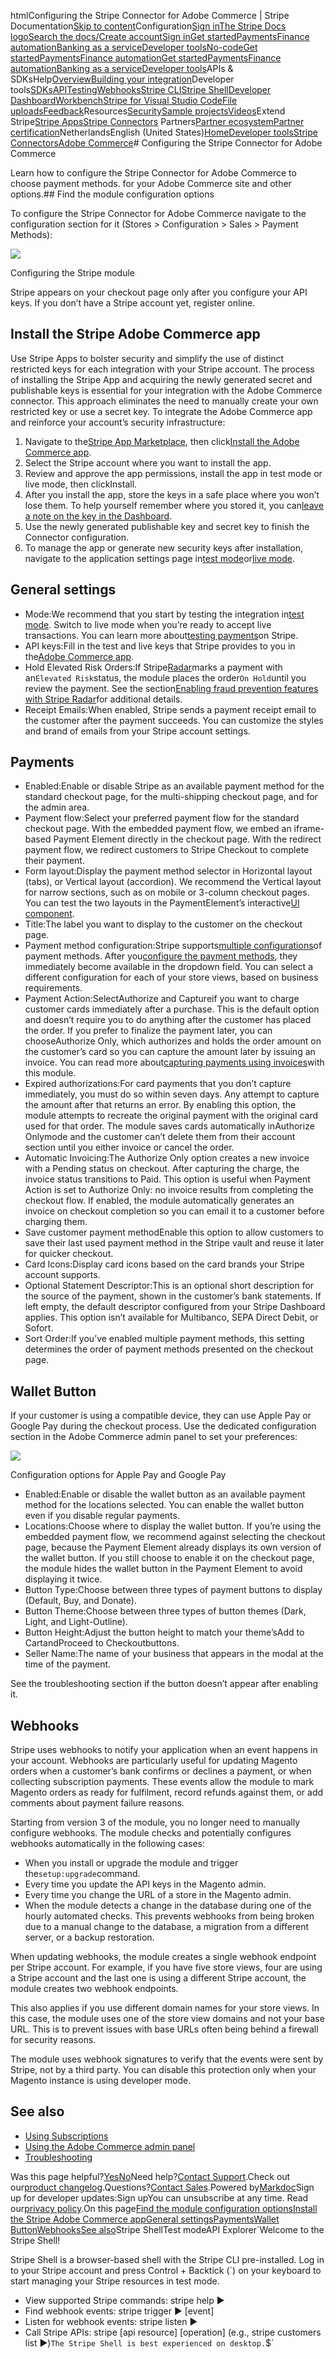 htmlConfiguring the Stripe Connector for Adobe Commerce | Stripe Documentation[Skip to content](#main-content)Configuration[Sign in](https://dashboard.stripe.com/login?redirect=https%3A%2F%2Fdocs.stripe.com%2Fconnectors%2Fadobe-commerce%2Fconfiguration)[The Stripe Docs logo](/)[Search the docs/](#)[Create account](https://dashboard.stripe.com/register)[Sign in](https://dashboard.stripe.com/login?redirect=https%3A%2F%2Fdocs.stripe.com%2Fconnectors%2Fadobe-commerce%2Fconfiguration)[Get started](/get-started)[Payments](/payments)[Finance automation](/finance-automation)[Banking as a service](/financial-services)[Developer tools](/development)[No-code](/no-code)[Get started](/get-started)[Payments](/payments)[Finance automation](/finance-automation)[](#)[Get started](/get-started)[Payments](/payments)[Finance automation](/finance-automation)[Banking as a service](/financial-services)[Developer tools](/development)[](#)APIs & SDKsHelp[Overview](/docs/development)[Building your integration](#)Developer tools[SDKs](#)[API](#)[Testing](#)[Webhooks](#)[Stripe CLI](#)[Stripe Shell](#)[Developer Dashboard](#)[Workbench](#)[Stripe for Visual Studio Code](/docs/stripe-vscode)[File uploads](/docs/file-upload)[Feedback](/docs/dev-tools-csat)Resources[Security](#)[Sample projects](#)[Videos](#)Extend Stripe[Stripe Apps](#)[Stripe Connectors](#)
Partners[Partner ecosystem](/docs/partners)[Partner certification](/docs/partners/training-and-certification)NetherlandsEnglish (United States)[](#)[](#)[Home](/docs)[Developer tools](/docs/development)[Stripe Connectors](/docs/connectors)[Adobe Commerce](/docs/connectors/adobe-commerce)# Configuring the Stripe Connector for Adobe Commerce

Learn how to configure the Stripe Connector for Adobe Commerce to choose payment methods. for your Adobe Commerce site and other options.## Find the module configuration options

To configure the Stripe Connector for Adobe Commerce navigate to the configuration section for it (Stores > Configuration > Sales > Payment Methods):

![](https://b.stripecdn.com/docs-statics-srv/assets/configure-module.7bf695b8cd83fe02e952a9fc5bc008fa.png)

Configuring the Stripe module

Stripe appears on your checkout page only after you configure your API keys. If you don’t have a Stripe account yet, register online.

## Install the Stripe Adobe Commerce app

Use Stripe Apps to bolster security and simplify the use of distinct restricted keys for each integration with your Stripe account. The process of installing the Stripe App and acquiring the newly generated secret and publishable keys is essential for your integration with the Adobe Commerce connector. This approach eliminates the need to manually create your own restricted key or use a secret key. To integrate the Adobe Commerce app and reinforce your account’s security infrastructure:

1. Navigate to the[Stripe App Marketplace](https://marketplace.stripe.com/), then click[Install the Adobe Commerce app](https://marketplace.stripe.com/apps/install/link/com.stripe.AdobeCommerce).
2. Select the Stripe account where you want to install the app.
3. Review and approve the app permissions, install the app in test mode or live mode, then clickInstall.
4. After you install the app, store the keys in a safe place where you won’t lose them. To help yourself remember where you stored it, you can[leave a note on the key in the Dashboard](/keys#reveal-an-api-secret-key-live-mode).
5. Use the newly generated publishable key and secret key to finish the Connector configuration.
6. To manage the app or generate new security keys after installation, navigate to the application settings page in[test mode](https://dashboard.stripe.com/test/settings/apps/com.stripe.AdobeCommerce)or[live mode](https://dashboard.stripe.com/settings/apps/com.stripe.AdobeCommerce).

## General settings

- Mode:We recommend that you start by testing the integration in[test mode](/test-mode). Switch to live mode when you’re ready to accept live transactions. You can learn more about[testing payments](/testing)on Stripe.
- API keys:Fill in the test and live keys that Stripe provides to you in the[Adobe Commerce app](https://dashboard.stripe.com/test/settings/apps/com.stripe.AdobeCommerce).
- Hold Elevated Risk Orders:If Stripe[Radar](/radar)marks a payment with an`Elevated Risk`status, the module places the order`On Hold`until you review the payment. See the section[Enabling fraud prevention features with Stripe Radar](/connectors/adobe-commerce#radar)for additional details.
- Receipt Emails:When enabled, Stripe sends a payment receipt email to the customer after the payment succeeds. You can customize the styles and brand of emails from your Stripe account settings.

## Payments

- Enabled:Enable or disable Stripe as an available payment method for the standard checkout page, for the multi-shipping checkout page, and for the admin area.
- Payment flow:Select your preferred payment flow for the standard checkout page. With the embedded payment flow, we embed an iframe-based Payment Element directly in the checkout page. With the redirect payment flow, we redirect customers to Stripe Checkout to complete their payment.
- Form layout:Display the payment method selector in Horizontal layout (tabs), or Vertical layout (accordion). We recommend the Vertical layout for narrow sections, such as on mobile or 3-column checkout pages. You can test the two layouts in the PaymentElement’s interactive[UI component](/payments/payment-element).
- Title:The label you want to display to the customer on the checkout page.
- Payment method configuration:Stripe supports[multiple configurations](/payments/payment-method-configurations)of payment methods. After you[configure the payment methods](https://dashboard.stripe.com/settings/payment_methods), they immediately become available in the dropdown field. You can select a different configuration for each of your store views, based on business requirements.
- Payment Action:SelectAuthorize and Captureif you want to charge customer cards immediately after a purchase. This is the default option and doesn’t require you to do anything after the customer has placed the order. If you prefer to finalize the payment later, you can chooseAuthorize Only, which authorizes and holds the order amount on the customer’s card so you can capture the amount later by issuing an invoice. You can read more about[capturing payments using invoices](/connectors/adobe-commerce/admin#capturing-later)with this module.
- Expired authorizations:For card payments that you don’t capture immediately, you must do so within seven days. Any attempt to capture the amount after that returns an error. By enabling this option, the module attempts to recreate the original payment with the original card used for that order. The module saves cards automatically inAuthorize Onlymode and the customer can’t delete them from their account section until you either invoice or cancel the order.
- Automatic Invoicing:The Authorize Only option creates a new invoice with a Pending status on checkout. After capturing the charge, the invoice status transitions to Paid. This option is useful when Payment Action is set to Authorize Only: no invoice results from completing the checkout flow. If enabled, the module automatically generates an invoice on checkout completion so you can email it to a customer before charging them.
- Save customer payment methodEnable this option to allow customers to save their last used payment method in the Stripe vault and reuse it later for quicker checkout.
- Card Icons:Display card icons based on the card brands your Stripe account supports.
- Optional Statement Descriptor:This is an optional short description for the source of the payment, shown in the customer’s bank statements. If left empty, the default descriptor configured from your Stripe Dashboard applies. This option isn’t available for Multibanco, SEPA Direct Debit, or Sofort.
- Sort Order:If you’ve enabled multiple payment methods, this setting determines the order of payment methods presented on the checkout page.

## Wallet Button

If your customer is using a compatible device, they can use Apple Pay or Google Pay during the checkout process. Use the dedicated configuration section in the Adobe Commerce admin panel to set your preferences:

![](https://b.stripecdn.com/docs-statics-srv/assets/configure-wallet-button.dbc0da4d8f6bdfaaf937946325725378.png)

Configuration options for Apple Pay and Google Pay

- Enabled:Enable or disable the wallet button as an available payment method for the locations selected. You can enable the wallet button even if you disable regular payments.
- Locations:Choose where to display the wallet button. If you’re using the embedded payment flow, we recommend against selecting the checkout page, because the Payment Element already displays its own version of the wallet button. If you still choose to enable it on the checkout page, the module hides the wallet button in the Payment Element to avoid displaying it twice.
- Button Type:Choose between three types of payment buttons to display (Default, Buy, and Donate).
- Button Theme:Choose between three types of button themes (Dark, Light, and Light-Outline).
- Button Height:Adjust the button height to match your theme’sAdd to CartandProceed to Checkoutbuttons.
- Seller Name:The name of your business that appears in the modal at the time of the payment.

See the troubleshooting section if the button doesn’t appear after enabling it.

## Webhooks

Stripe uses webhooks to notify your application when an event happens in your account. Webhooks are particularly useful for updating Magento orders when a customer’s bank confirms or declines a payment, or when collecting subscription payments. These events allow the module to mark Magento orders as ready for fulfilment, record refunds against them, or add comments about payment failure reasons.

Starting from version 3 of the module, you no longer need to manually configure webhooks. The module checks and potentially configures webhooks automatically in the following cases:

- When you install or upgrade the module and trigger the`setup:upgrade`command.
- Every time you update the API keys in the Magento admin.
- Every time you change the URL of a store in the Magento admin.
- When the module detects a change in the database during one of the hourly automated checks. This prevents webhooks from being broken due to a manual change to the database, a migration from a different server, or a backup restoration.

When updating webhooks, the module creates a single webhook endpoint per Stripe account. For example, if you have five store views, four are using a Stripe account and the last one is using a different Stripe account, the module creates two webhook endpoints.

This also applies if you use different domain names for your store views. In this case, the module uses one of the store view domains and not your base URL. This is to prevent issues with base URLs often being behind a firewall for security reasons.

The module uses webhook signatures to verify that the events were sent by Stripe, not by a third party. You can disable this protection only when your Magento instance is using developer mode.

## See also

- [Using Subscriptions](/connectors/adobe-commerce/subscriptions)
- [Using the Adobe Commerce admin panel](/connectors/adobe-commerce/admin)
- [Troubleshooting](/connectors/adobe-commerce/troubleshooting)

Was this page helpful?[Yes](#)[No](#)Need help?[Contact Support](https://support.stripe.com/).Check out our[product changelog](https://stripe.com/blog/changelog).Questions?[Contact Sales](https://stripe.com/contact/sales).Powered by[Markdoc](https://markdoc.dev)Sign up for developer updates:Sign upYou can unsubscribe at any time. Read our[privacy policy](https://stripe.com/privacy).On this page[Find the module configuration options](#find-the-module-configuration-options)[Install the Stripe Adobe Commerce app](#install-the-stripe-adobe-commerce-app)[General settings](#general-settings)[Payments](#payments)[Wallet Button](#wallet-button)[Webhooks](#webhooks)[See also](#see-also)Stripe ShellTest modeAPI Explorer[](https://stripe.com/docs/stripe-cli#install)`Welcome to the Stripe Shell!

Stripe Shell is a browser-based shell with the Stripe CLI pre-installed. Log in to your
Stripe account and press Control + Backtick (`) on your keyboard to start managing your Stripe
resources in test mode.

- View supported Stripe commands: stripe help ▶️
- Find webhook events: stripe trigger ▶️ [event]
- Listen for webhook events: stripe listen ▶
- Call Stripe APIs: stripe [api resource] [operation] (e.g., stripe customers list ▶️)`The Stripe Shell is best experienced on desktop.`$`